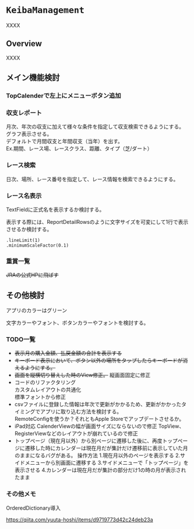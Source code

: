 # ``KeibaManagement``

XXXX

## Overview

XXXX

## メイン機能検討

### TopCalenderで左上にメニューボタン追加

### 収支レポート

月次、年次の収支に加えて様々な条件を指定して収支検索できるようにする。<br>
グラフ表示させる。<br>
デフォルトで月間収支と年間収支（当年）を出す。<br>
Ex.期間、レース場、レースクラス、距離、タイプ（芝/ダート）

### レース検索

日次、場所、レース番号を指定して、レース情報を検索できるようにする。

### レース名表示

TextFieldに正式名を表示するか検討する。

表示する際には、ReportDetailRowsのように文字サイズを可変にして1行で表示させるか検討する。

```                        
.lineLimit(1)
.minimumScaleFactor(0.1)
```

### 重賞一覧

~~JRAの公式HPに飛ばす~~

## その他検討

アプリのカラーはグリーン

文字カラーやフォント、ボタンカラーやフォントを検討する。

### TODO一覧
- ~~表示月の購入金額、払戻金額の合計を表示する~~
- ~~キーボード表示において、ボタン以外の場所をタップしたらキーボードが消えるようにする。~~
- ~~画面を縦横切り替えした時のView修正。~~
  縦画面固定に修正
- コードのリファクタリング<br>
  カスタムレイアウトの共通化<br>
  標準フォントから修正
- csvファイルに登録した情報は年次で更新がかかるため、更新がかかったタイミングでアプリに取り込む方法を検討する。<br>
RemoteConfigを使うか？それともApple Storeでアップデートさせるか。
- iPad対応
  CalenderViewの幅が画面サイズにならないので修正
  TopView、RegisterViewなどのレイアウトが崩れているので修正
- トップページ（現在月以外）から別ページに遷移した後に、再度トップページに遷移した時にカレンダーは現在月だが集計だけ遷移前に表示していた月のままになるバグがある。
  操作方法
  1.現在月以外のページを表示する
  2.サイドメニューから別画面に遷移する
  3.サイドメニューで「トップページ」を表示させる
  4.カレンダーは現在月だが集計の部分だけ1の時の月が表示されたまま


### その他メモ

OrderedDictionary導入

https://qiita.com/yuuta-hoshi/items/d9719773d42c24deb23a
